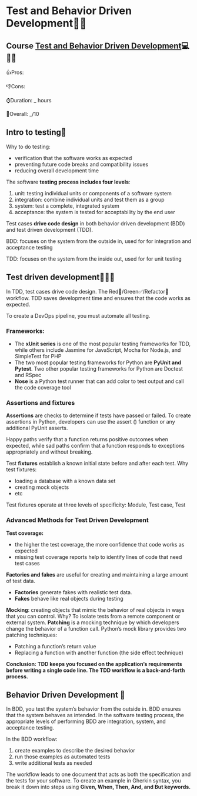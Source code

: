 # Test and Behavior Driven Development🍏🍎

## Course [Test and Behavior Driven Development](https://www.coursera.org/learn/test-and-behavior-driven-development-tdd-bdd)💻📕🚀 

👍Pros: 

👎Cons:

⌚Duration: _ hours

💯Overall: _/10

## Intro to testing🍏 

Why to do testing:
- verification that the software works as expected
- preventing future code breaks and compatibility issues
- reducing overall development time

The software **testing process includes four levels**: 
1) unit: testing individual units or components of a software system
2) integration: combine individual units and test them as a group
3) system: test a complete, integrated system
4) acceptance: the system is tested for acceptability by the end user

Test cases **drive code design** in both behavior driven development (BDD) and test driven development (TDD). 

BDD: focuses on the system from the outside in, used for for integration and acceptance testing 

TDD: focuses on the system from the inside out, used for for unit testing

## Test driven development🚨✅🔨

In TDD, test cases drive code design. The Red🚨/Green✅/Refactor🔨 workflow.
TDD saves development time and ensures that the code works as expected. 

To create a DevOps pipeline, you must automate all testing. 

### Frameworks:
- The **xUnit series** is one of the most popular testing frameworks for TDD, while others include Jasmine for JavaScript, Mocha for Node.js, and SimpleTest for PHP
- The two most popular testing frameworks for Python are **PyUnit and Pytest**. Two other popular testing frameworks for Python are Doctest and RSpec
- **Nose** is a Python test runner that can add color to test output and call the code coverage tool

### Assertions and fixtures
**Assertions** are checks to determine if tests have passed or failed. To create assertions in Python, developers can use the assert () function or any additional PyUnit asserts.

Happy paths verify that a function returns positive outcomes when expected, while sad paths confirm that a function responds to exceptions appropriately and without breaking.

Test **fixtures** establish a known initial state before and after each test. Why test fixtures:
- loading a database with a known data set
- creating mock objects
- etc
  
Test fixtures operate at three levels of specificity: Module, Test case, Test

### Advanced Methods for Test Driven Development

**Test coverage:**
- the higher the test coverage, the more confidence that code works as expected
- missing test coverage reports help to identify lines of code that need test cases

**Factories and fakes** are useful for creating and maintaining a large amount of test data.
- **Factories** generate fakes with realistic test data.
- **Fakes** behave like real objects during testing

**Mocking**: creating objects that mimic the behavior of real objects in ways that you can control. Why? To isolate tests from a remote component or external system. **Patching** is a mocking technique by which developers change the behavior of a function call. Python’s mock library provides two patching techniques:
- Patching a function’s return value
- Replacing a function with another function (the side effect technique)


**Conclusion:
TDD keeps you focused on the application’s requirements before writing a single code line.
The TDD workflow is a back-and-forth process.**


## Behavior Driven Development 🥒 
In BDD, you test the system’s behavior from the outside in.
BDD ensures that the system behaves as intended. In the software testing process, the appropriate levels of performing BDD are integration, system, and acceptance testing.


In the BDD workflow:
1. create examples to describe the desired behavior
2. run those examples as automated tests
3. write additional tests as needed

The workflow leads to one document that acts as both the specification and the tests for your software. To create an example in Gherkin syntax, you break it down into steps using **Given, When, Then, And, and But keywords.**
